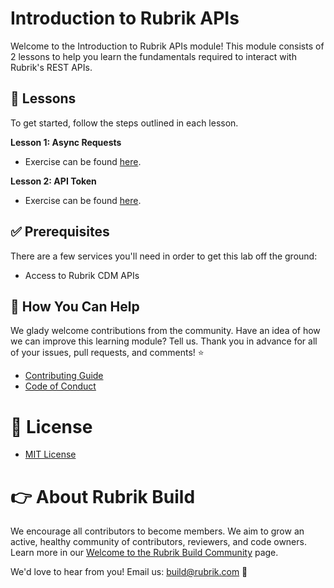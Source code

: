 # Introduction to Rubrik APIs

Welcome to the Introduction to Rubrik APIs module! This module consists of 2 lessons to help you learn the fundamentals required to interact with Rubrik's REST APIs.

## :pencil: Lessons

To get started, follow the steps outlined in each lesson.

**Lesson 1: Async Requests**

* Exercise can be found [here](Lesson-1.md).

**Lesson 2: API Token**

* Exercise can be found [here](Lesson-2.md).

## :white_check_mark: Prerequisites

There are a few services you'll need in order to get this lab off the ground:

* Access to Rubrik CDM APIs

## :muscle: How You Can Help

We glady welcome contributions from the community. Have an idea of how we can improve this learning module? Tell us. Thank you in advance for all of your issues, pull requests, and comments! :star:

* [Contributing Guide](CONTRIBUTING.md)
* [Code of Conduct](CODE_OF_CONDUCT.md)

# :pushpin: License

* [MIT License](LICENSE)

# :point_right: About Rubrik Build

We encourage all contributors to become members. We aim to grow an active, healthy community of contributors, reviewers, and code owners. Learn more in our [Welcome to the Rubrik Build Community](https://github.com/rubrikinc/welcome-to-rubrik-build) page.

We'd love to hear from you! Email us: build@rubrik.com :love_letter: